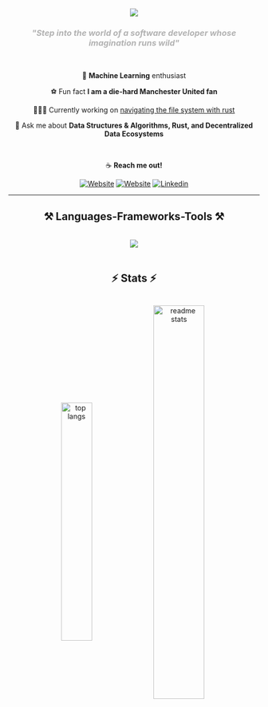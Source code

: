 <h1 align="center">
    <img src="https://readme-typing-svg.herokuapp.com/?font=Rubik+80s+Fade&size=35&color=33A731FF&center=true&vCenter=true&width=500&height=70&duration=3500&lines=Hi+There!+✌🏾;+I'm+Steven+Mugisha!;" />
</h1>

<h3 align="center"><i style="color: rgba(128, 128, 128, 0.6);">"Step into the world of a software developer whose imagination runs wild"</i></h3>
<br/>

<div align="center">
 
 🤖 **Machine Learning** enthusiast

 ⚽️ Fun fact **I am a die-hard Manchester United fan**
 
 👨🏿‍💻 Currently working on [navigating the file system with rust](https://github.com/Steven-Mugisha/navigate_with_rust)
 
 💬 Ask me about **Data Structures & Algorithms, Rust, and Decentralized Data Ecosystems**
 
 <br/>
  
 ☕️ **Reach me out!**

[![Website](https://img.shields.io/badge/Portfolio-FF5722?style=for-the-badge&logo=todoist&logoColor=white)](https://steven-mugisha.github.io/portfolio/#portfolio)
[![Website](https://img.shields.io/badge/LEETCODE-black?style=for-the-badge&logo=leetcode&logoColor=%23FFA116)](https://leetcode.com/Steven-Code/)
[![Linkedin](https://img.shields.io/badge/LinkedIn-blue?style=for-the-badge&logo=linkedin&labelColor=blue&link=https://www.linkedin.com/in/smugisha/)](https://www.linkedin.com/in/smugisha/)

</div>

 <hr/>
<h2 align="center">⚒️ Languages-Frameworks-Tools ⚒️</h2>
<br/>
<div align="center">
    <img src="https://skillicons.dev/icons?i=python,javascript,rust,django,express,react,nodejs,aws,mongodb,postgres,tensorflow" /><br>
</div>
<br/>

<h2 align="center">⚡ Stats ⚡</h2>
<br/>

<div align="center" style="margin-left: auto; margin-right: auto; max-width: 800px;">
    <img align="center" width="35%" src="https://github-readme-stats.vercel.app/api/top-langs/?username=Steven-Mugisha&hide=HTML&langs_count=8&layout=compact&theme=react&border_radius=10&size_weight=0.5&count_weight=0.5&exclude_repo=github-readme-stats" alt="top langs" />
    <img align="center" width="45%" src="https://github-readme-stats.vercel.app/api?username=Steven-Mugisha&count_private=true&show_icons=true&theme=react&rank_icon=github&border_radius=10" alt="readme stats" />
</div>

